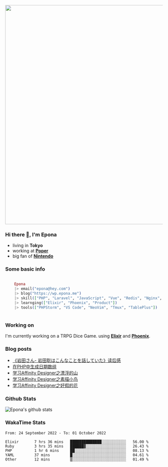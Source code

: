 <code><img width="700" src="https://pbs.twimg.com/media/EbHcFaYUMAEi6K9?format=jpg&name=medium"></code>

### Hi there 👋, I'm Epona

- living in **Tokyo**
- working at [**Poper**](https://poper.co)
- big fan of [**Nintendo**](https://www.nintendo.co.jp)

### Some basic info

```elixir
	
	Epona
	|> email("epona@hey.com")
	|> blog("https://wp.epona.me")
	|> skill(["PHP", "Laravel", "JavaScript", "Vue", "Redis", "Nginx", "Docker"])
	|> learnging(["Elixir", "Phoenix", "Product"])
	|> tools(["PHPStorm", "VS Code", "NeoVim", "Tmux", "TablePlus"])
	
```

### Working on

I'm currently working on a TRPG Dice Game. using [**Elixir**](https://elixir-lang.org) and [**Phoenix**](https://www.phoenixframework.org).

### Blog posts
<!-- BLOG-POST-LIST:START -->
- [《岩田さん- 岩田聡はこんなことを話していた》读后感](https://blog.epona.me/2020/08/08/the-breif-review-of-iwata/)
- [在PHP中生成日期数组](https://blog.epona.me/2020/03/12/get-date-range-in-php/)
- [学习Affinity Designer之漂浮的山](https://blog.epona.me/2020/02/24/designer-03/)
- [学习Affinity Designer之素描小鸟](https://blog.epona.me/2020/02/11/designer-02/)
- [学习Affinity Designer之好假的花](https://blog.epona.me/2020/02/03/designer-01/)
<!-- BLOG-POST-LIST:END -->

### Github Stats

![Epona's github stats](https://github-readme-stats.vercel.app/api?username=SimuraEpona&show_icons=true)

### WakaTime Stats

<!--START_SECTION:waka-->

```text
From: 24 September 2022 - To: 01 October 2022

Elixir       7 hrs 36 mins   ██████████████░░░░░░░░░░░   56.00 %
Ruby         3 hrs 35 mins   ██████▓░░░░░░░░░░░░░░░░░░   26.43 %
PHP          1 hr 6 mins     ██░░░░░░░░░░░░░░░░░░░░░░░   08.13 %
YAML         37 mins         █░░░░░░░░░░░░░░░░░░░░░░░░   04.61 %
Other        12 mins         ▒░░░░░░░░░░░░░░░░░░░░░░░░   01.49 %
```

<!--END_SECTION:waka-->

<!--
**SimuraEpona/SimuraEpona** is a ✨ _special_ ✨ repository because its `README.md` (this file) appears on your GitHub profile.

Here are some ideas to get you started:

- 🔭 I’m currently working on ...
- 🌱 I’m currently learning ...
- 👯 I’m looking to collaborate on ...
- 🤔 I’m looking for help with ...
- 💬 Ask me about ...
- 📫 How to reach me: ...
- 😄 Pronouns: ...
- ⚡ Fun fact: ...
-->
